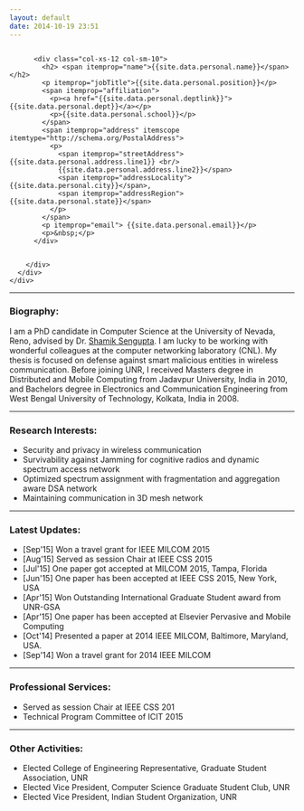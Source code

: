 ```yaml
---
layout: default
date: 2014-10-19 23:51
---
```



<div itemscope itemtype="http://schema.org/Person" >
  <div class="row">
  <div class="col-xs-12 col-sm-3 text-center">
    <figure>
      <img src="{{site.data.personal.gravatar}}" alt="" class=" img-responsive">
    </figure>
  </div>
    <div class="col-sm-9">
      <div class="profile">
        <div class="col-sm-12">

          <div class="col-xs-12 col-sm-10">
            <h2> <span itemprop="name">{{site.data.personal.name}}</span></h2>
            <p itemprop="jobTitle">{{site.data.personal.position}}</p>
            <span itemprop="affiliation">
              <p><a href="{{site.data.personal.deptlink}}">{{site.data.personal.dept}}</a></p>
              <p>{{site.data.personal.school}}</p>
            </span>
            <span itemprop="address" itemscope itemtype="http://schema.org/PostalAddress">
              <p>
                <span itemprop="streetAddress">{{site.data.personal.address.line1}} <br/>
                {{site.data.personal.address.line2}}</span>
                <span itemprop="addressLocality">{{site.data.personal.city}}</span>,
                <span itemprop="addressRegion">{{site.data.personal.state}}</span>
              </p>
            </span>
            <p itemprop="email"> {{site.data.personal.email}}</p>
            <p>&nbsp;</p>
          </div>


        </div>
      </div>
    </div>
  </div>
</div>

----------------------------------

### Biography:

I am a PhD candidate in Computer Science at the University of Nevada, Reno, advised by Dr. [Shamik Sengupta](http://www.cse.unr.edu/~shamik/). I am lucky to be working with wonderful colleagues at the computer networking laboratory (CNL). My thesis is focused on defense against smart malicious entities in wireless communication. Before joining UNR, I received Masters degree in Distributed and Mobile Computing from Jadavpur University, India in 2010, and Bachelors degree in Electronics and Communication Engineering from West Bengal University of Technology, Kolkata, India in 2008.


___________________________________

### Research Interests:
- Security and privacy in wireless communication
- Survivability against Jamming for cognitive radios and dynamic spectrum access network
- Optimized spectrum assignment with fragmentation and aggregation aware DSA network
- Maintaining communication in 3D mesh network

----------------------------------

### Latest Updates:
- [Sep'15]  Won a travel grant for IEEE MILCOM 2015
- [Aug'15]  Served as session Chair at IEEE CSS 2015
- [Jul'15]  One paper got accepted at MILCOM 2015, Tampa, Florida
- [Jun'15]  One paper has been accepted at IEEE CSS 2015, New York, USA
- [Apr'15]  Won Outstanding International Graduate Student award from UNR-GSA
- [Apr'15]  One paper has been accepted at Elsevier Pervasive and Mobile Computing
- [Oct'14]  Presented a paper at 2014 IEEE MILCOM, Baltimore, Maryland, USA.
- [Sep'14]  Won a travel grant for 2014 IEEE MILCOM

----------------------------------

### Professional Services:
- Served as session Chair at IEEE CSS 201
- Technical Program Committee of ICIT 2015

----------------------------------

### Other Activities:
- Elected College of Engineering Representative, Graduate Student Association, UNR
- Elected Vice President, Computer Science Graduate Student Club, UNR
- Elected Vice President, Indian Student Organization, UNR
